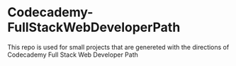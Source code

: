 # Codecademy-FullStackWebDeveloperPath
This repo is used for small projects that are genereted with the directions of Codecademy Full Stack Web Developer Path

